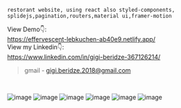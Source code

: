 ```
restorant website, using react also styled-components, splidejs,pagination,routers,material ui,framer-motion
```
View Demo👇: <br />
https://effervescent-lebkuchen-ab40e9.netlify.app/ <br />
View my Linkedin👇: <br />
https://www.linkedin.com/in/gigi-beridze-367126214/ <br />



> gmail - gigi.beridze.2018@gmail.com<br /> 
<br />


![image](https://user-images.githubusercontent.com/82542634/165371639-15389f35-e20f-4a63-be80-79363e926774.png)
![image](https://user-images.githubusercontent.com/82542634/165371660-bb49e4fc-b352-4d24-91a7-64624d0e1a4f.png)
![image](https://user-images.githubusercontent.com/82542634/165371707-7276fde3-e253-4859-afbd-31ed0e380828.png)
![image](https://user-images.githubusercontent.com/82542634/165371744-f51fd356-770f-45ff-a01a-b65ad14a2a7f.png)
![image](https://user-images.githubusercontent.com/82542634/165371781-69a6a845-4df4-49ae-8ee1-c1f986d7348b.png)
![image](https://user-images.githubusercontent.com/82542634/165371792-c7d03b86-1f4c-4922-b59a-dc2c62d577d3.png)
